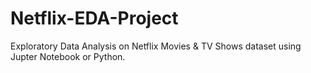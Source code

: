 # Netflix-EDA-Project
Exploratory Data Analysis on Netflix Movies &amp; TV Shows dataset using Jupter Notebook or Python.
